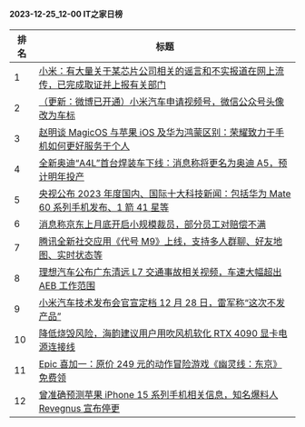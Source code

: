 #### 2023-12-25_12-00  IT之家日榜

| 排名 | 标题|
| --- | ---|
| 1 | [小米：有大量关于某芯片公司相关的谣言和不实报道在网上流传，已完成取证并上报有关部门](https://www.ithome.com/0/741/277.htm) |
| 2 | [（更新：微博已开通）小米汽车申请视频号，微信公众号头像改为车标](https://www.ithome.com/0/741/260.htm) |
| 3 | [赵明谈 MagicOS 与苹果 iOS 及华为鸿蒙区别：荣耀致力于手机如何更好服务于个人](https://www.ithome.com/0/741/274.htm) |
| 4 | [全新奥迪“A4L”首台焊装车下线：消息称将更名为奥迪 A5，预计明年投产](https://www.ithome.com/0/741/219.htm) |
| 5 | [央视公布 2023 年度国内、国际十大科技新闻：包括华为 Mate 60 系列手机发布、1 箭 41 星等](https://www.ithome.com/0/741/229.htm) |
| 6 | [消息称京东上月底开启小规模裁员，部分员工对赔偿不满](https://www.ithome.com/0/741/232.htm) |
| 7 | [腾讯全新社交应用《代号 M9》上线，支持多人群聊、好友地图、实时状态等](https://www.ithome.com/0/741/246.htm) |
| 8 | [理想汽车公布广东清远 L7 交通事故相关视频，车速大幅超出 AEB 工作范围](https://www.ithome.com/0/741/272.htm) |
| 9 | [小米汽车技术发布会官宣定档 12 月 28 日，雷军称“这次不发产品”](https://www.ithome.com/0/741/313.htm) |
| 10 | [降低烧毁风险，海韵建议用户用吹风机软化 RTX 4090 显卡电源连接线](https://www.ithome.com/0/741/288.htm) |
| 11 | [Epic 喜加一：原价 249 元的动作冒险游戏《幽灵线：东京》免费领](https://www.ithome.com/0/741/293.htm) |
| 12 | [曾准确预测苹果 iPhone 15 系列手机相关信息，知名爆料人 Revegnus 宣布停更](https://www.ithome.com/0/741/235.htm) |
